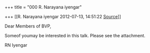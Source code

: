+++
title = "000 R. Narayana iyengar"

+++
[[R. Narayana iyengar	2012-07-13, 14:51:22 [Source](https://groups.google.com/g/bvparishat/c/OfJsGb4Ptew)]]



Dear Members of BVP,



Someof youmay be interested in this talk. Please see the attachment.

RN Iyengar

